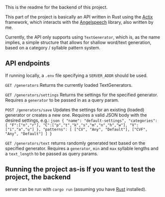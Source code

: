 This is the readme for the backend of this project.  

This part of the project is basically an API written in Rust using the
[Actix](https://github.com/actix/actix-web) framework, which interacts with the
[Angelspeech](https://github.com/taernsietr/angelspeech) library, also written
by me.

Currently, the API only supports using `TextGenerator`, which is, as the name
implies, a simple structure that allows for shallow word/text generation, based
on a category / syllable pattern system.  

## API endpoints

If running locally, a `.env` file specifying a `SERVER_ADDR` should be used.  

```GET /generators```  Returns the currently loaded TextGenerators.  

```GET /generators/settings```  Returns the settings for the specified
generator. Requires a `generator` to be passed in as a query param.  

```POST /generators/save```  Updates the settings for an existing (loaded)
generator or creates a new one.  Requires a valid JSON body with the desired
settings, e.g.:  ```json { "name": "default-settings", "categories":
{ "F":["n","r"], "C":["p","t","k","s","m","n","h","w"], "V":["i","a","u"] },
"patterns": [ ["CV", "Any", "Default"], ["CVF", "Any", "Default"] ] } ```

```GET /generators/text```  returns randomly generated text based on the
specified generator. Requires a `generator`, `min` and `max` syllable lengths
and a `text_length` to be passed as query params.  

## Running the project as-is If you want to test the project, the backend
server can be run with `cargo run` (assuming you have
[Rust](https://www.rust-lang.org) installed).
